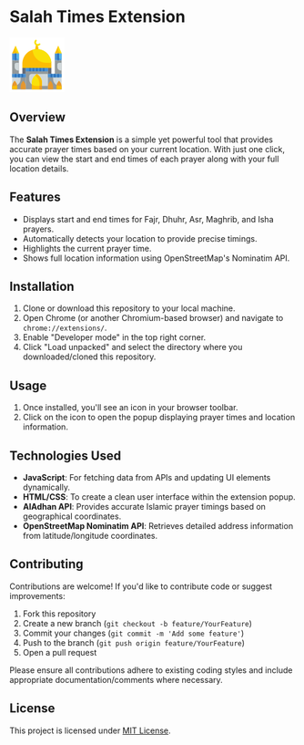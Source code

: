 # Salah Times Extension

![Extension Icon](https://raw.githubusercontent.com/Aftar-Ahmad-Sami/Salah-Time-Extension/refs/heads/main/icons/icons8-mosque-flat-96.png)

## Overview

The **Salah Times Extension** is a simple yet powerful tool that provides accurate prayer times based on your current location. With just one click, you can view the start and end times of each prayer along with your full location details.

## Features

- Displays start and end times for Fajr, Dhuhr, Asr, Maghrib, and Isha prayers.
- Automatically detects your location to provide precise timings.
- Highlights the current prayer time.
- Shows full location information using OpenStreetMap's Nominatim API.

## Installation

1. Clone or download this repository to your local machine.
2. Open Chrome (or another Chromium-based browser) and navigate to `chrome://extensions/`.
3. Enable "Developer mode" in the top right corner.
4. Click "Load unpacked" and select the directory where you downloaded/cloned this repository.

## Usage

1. Once installed, you'll see an icon in your browser toolbar.
2. Click on the icon to open the popup displaying prayer times and location information.

## Technologies Used

- **JavaScript**: For fetching data from APIs and updating UI elements dynamically.
- **HTML/CSS**: To create a clean user interface within the extension popup.
- **AlAdhan API**: Provides accurate Islamic prayer timings based on geographical coordinates.
- **OpenStreetMap Nominatim API**: Retrieves detailed address information from latitude/longitude coordinates.

## Contributing

Contributions are welcome! If you'd like to contribute code or suggest improvements:
1. Fork this repository
2. Create a new branch (`git checkout -b feature/YourFeature`)
3. Commit your changes (`git commit -m 'Add some feature'`)
4. Push to the branch (`git push origin feature/YourFeature`)
5. Open a pull request

Please ensure all contributions adhere to existing coding styles and include appropriate documentation/comments where necessary.

## License

This project is licensed under [MIT License](LICENSE).